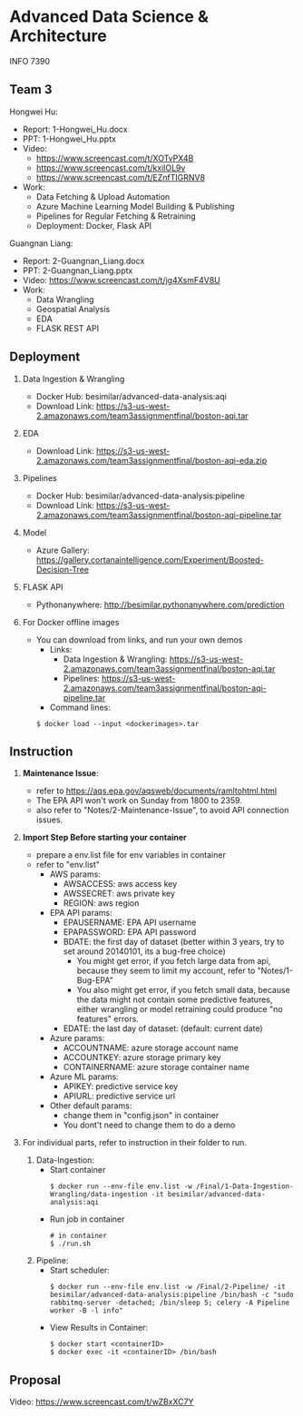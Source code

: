 # Advanced Data Science & Architecture
INFO 7390

## Team 3
Hongwei Hu: 

* Report: 1-Hongwei_Hu.docx
* PPT: 1-Hongwei_Hu.pptx
* Video:
	* https://www.screencast.com/t/XOTvPX4B
	* https://www.screencast.com/t/kxilOL9v
	* https://www.screencast.com/t/EZnfTIGRNV8
* Work:
	* Data Fetching & Upload Automation
	* Azure Machine Learning Model Building & Publishing
	* Pipelines for Regular Fetching & Retraining
	* Deployment: Docker, Flask API

Guangnan Liang:

* Report: 2-Guangnan_Liang.docx
* PPT: 2-Guangnan_Liang.pptx
* Video: https://www.screencast.com/t/jg4XsmF4V8U
* Work:
	* Data Wrangling
	* Geospatial Analysis
	* EDA
	* FLASK REST API

## Deployment
1. Data Ingestion & Wrangling
	* Docker Hub: besimilar/advanced-data-analysis:aqi
	* Download Link: https://s3-us-west-2.amazonaws.com/team3assignmentfinal/boston-aqi.tar

2. EDA
	* Download Link: https://s3-us-west-2.amazonaws.com/team3assignmentfinal/boston-aqi-eda.zip

3. Pipelines
	* Docker Hub: besimilar/advanced-data-analysis:pipeline
	* Download Link: https://s3-us-west-2.amazonaws.com/team3assignmentfinal/boston-aqi-pipeline.tar

4. Model
	* Azure Gallery: https://gallery.cortanaintelligence.com/Experiment/Boosted-Decision-Tree

5. FLASK API
	* Pythonanywhere: http://besimilar.pythonanywhere.com/prediction

6. For Docker offline images
	* You can download from links, and run your own demos
		* Links:
			* Data Ingestion & Wrangling: https://s3-us-west-2.amazonaws.com/team3assignmentfinal/boston-aqi.tar
			* Pipelines: https://s3-us-west-2.amazonaws.com/team3assignmentfinal/boston-aqi-pipeline.tar
		* Command lines:
		```
		$ docker load --input <dockerimages>.tar
		```

## Instruction
1. **Maintenance Issue**:
	* refer to https://aqs.epa.gov/aqsweb/documents/ramltohtml.html
	* The EPA API won't work on Sunday from 1800 to 2359.
	* also refer to "Notes/2-Maintenance-Issue", to avoid API connection issues.

2. **Import Step Before starting your container**
	* prepare a env.list file for env variables in container
	* refer to "env.list"
		* AWS params: 
			* AWSACCESS: aws access key
			* AWSSECRET: aws private key
			* REGION: aws region
		* EPA API params: 
			* EPAUSERNAME: EPA API username
			* EPAPASSWORD: EPA API password
			* BDATE: the first day of dataset (better within 3 years, try to set around 20140101, its a bug-free choice)
				* You might get error, if you fetch large data from api, because they seem to limit my account, refer to "Notes/1-Bug-EPA"
				* You also might get error, if you fetch small data, because the data might not contain some predictive features, either wrangling or model retraining could produce "no features" errors.
			* EDATE: the last day of dataset: (default: current date)
		* Azure params:
			* ACCOUNTNAME: azure storage account name
			* ACCOUNTKEY: azure storage primary key
			* CONTAINERNAME: azure storage container name
		* Azure ML params:
			* APIKEY: predictive service key
			* APIURL: predictive service url
		* Other default params:
			* change them in "config.json" in container
			* You dont't need to change them to do a demo

3. For individual parts, refer to instruction in their folder to run.
	1. Data-Ingestion: 
		* Start container
			```
			$ docker run --env-file env.list -w /Final/1-Data-Ingestion-Wrangling/data-ingestion -it besimilar/advanced-data-analysis:aqi

			```
		* Run job in container
			```
			# in container
			$ ./run.sh
			```
	2. Pipeline:
		* Start scheduler:
			```
			$ docker run --env-file env.list -w /Final/2-Pipeline/ -it besimilar/advanced-data-analysis:pipeline /bin/bash -c "sudo rabbitmq-server -detached; /bin/sleep 5; celery -A Pipeline worker -B -l info"
			```
		* View Results in Container:
			```
			$ docker start <containerID>
			$ docker exec -it <containerID> /bin/bash
			```

## Proposal
Video: https://www.screencast.com/t/wZBxXC7Y

